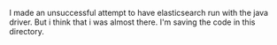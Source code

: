 I made an unsuccessful attempt to have elasticsearch run with the java driver. But i think that i was almost there. I'm saving the code in this directory.
